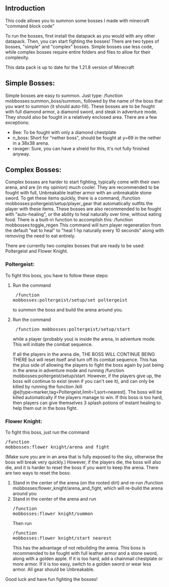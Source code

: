 ## Introduction
This code allows you to summon some bosses I made with minecraft "command block code"

To run the bosses, first install the datapack as you would with any other datapack. Then, you can start fighting the bosses! There are two types of bosses, "simple" and "complex" bosses. Simple bosses use less code, while complex bosses require entire folders and files to allow for their complexity.

This data pack is up to date for the 1.21.8 version of Minecraft

## Simple Bosses:
  Simple bosses are easy to summon. Just type: /function mobbosses:summon_boss/summon_ followed by the name of the boss that you want to summon (it should auto-fill). These bosses are to be fought with full diamond armor, a diamond sword, and steak in adventure mode. They should also be fought in a relatively enclosed area. There are a few exceptions:
  * Bee: To be fought with only a diamond chestplate
  * n_boss: Short for "nether boss", should be fought at y=69 in the nether in a 38x38 arena.
  * ravager: Sure, you can have a shield for this, it's not fully finished anyway.

## Complex Bosses:
  Complex bosses are harder to start fighting, typically come with their own arena, and are (in my opinion) much cooler. They are recommended to be fought with full, Unbreakable leather armor with an unbreakable stone sword. To get these items quickly, there is a command, /function mobbosses:poltergeist/setup/player_gear  that automatically outfits the player with these items. These bosses are also recommended to be fought with "auto-healing", or the ability to heal naturally over time, without eating food. There is a built-in function to accomplish this: /function mobbosses:toggle_regen   This command will turn player regeneration from the default "eat to heal" to "heal 1 hp naturally every 10 seconds" along with removing the need to eat entirely. 
  
  There are currently two complex bosses that are ready to be used: Poltergeist and Flower Knight.
### Poltergeist:
  To fight this boss, you have to follow these steps:
1. Run the command  <pre>  /function mobbosses:poltergeist/setup/set_poltergeist  </pre> to summon the boss and build the arena around you.
2. Run the command <pre> /function mobbosses:poltergeist/setup/start  </pre> while a player (probably you) is inside the arena, in adventure mode. This will initiate the combat sequence.

   If all the players in the arena die, THE BOSS WILL CONTINUE BEING THERE but will reset itself and turn off its combat sequence. This has the plus side of allowing the players to fight the boss again by just being in the arena in adventure mode and running /function mobbosses:poltergeist/setup/start. However, if the players give up, the boss will continue to exist (even if you can't see it), and can only be killed by running the function /kill @e[type=marker,tag=Poltergeist,limit=1,sort=nearest]. The boss will be killed automatically if the players manage to win.
   If this boss is too hard, then players can give themselves 3 splash potions of instant healing to help them out in the boss fight.

### Flower Knight:
  To fight this boss, just run the command <pre>/function mobbosses:flower_knight/arena_and_fight</pre>  (Make sure you are in an area that is fully exposed to the sky, otherwise the boss will break very quickly.) However, if the players die, the boss will also die, and it is harder to reset the boss if you want to keep the arena. There are two ways to reset the boss:
1. Stand in the center of the arena (on the rooted dirt) and re-run  /function mobbosses:flower_knight/arena_and_fight, which will re-build the arena around you
2. Stand in the center of the arena and run <pre>/function mobbosses:flower_knight/summon</pre> Then run <pre>/function mobbosses:flower_knight/start_nearest</pre> This has the advantage of not rebuilding the arena.
   This boss is recommended to be fought with full leather armor and a stone sword, along with a golden apple. If it is too hard, add a chainmail chestplate or more armor. If it is too easy, switch to a golden sword or wear less armor. All gear should be Unbreakable.

Good luck and have fun fighting the bosses!
